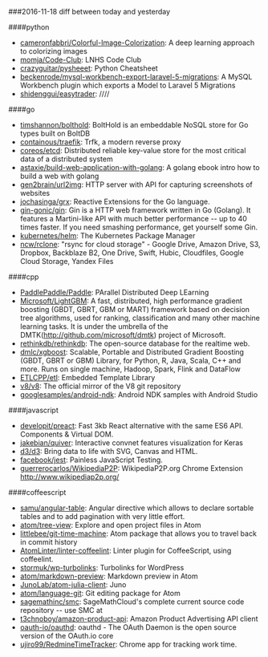 ###2016-11-18
diff between today and yesterday

####python
* [cameronfabbri/Colorful-Image-Colorization](https://github.com/cameronfabbri/Colorful-Image-Colorization): A deep learning approach to colorizing images
* [momja/Code-Club](https://github.com/momja/Code-Club): LNHS Code Club
* [crazyguitar/pysheeet](https://github.com/crazyguitar/pysheeet): Python Cheatsheet
* [beckenrode/mysql-workbench-export-laravel-5-migrations](https://github.com/beckenrode/mysql-workbench-export-laravel-5-migrations): A MySQL Workbench plugin which exports a Model to Laravel 5 Migrations
* [shidenggui/easytrader](https://github.com/shidenggui/easytrader): ////

####go
* [timshannon/bolthold](https://github.com/timshannon/bolthold): BoltHold is an embeddable NoSQL store for Go types built on BoltDB
* [containous/traefik](https://github.com/containous/traefik): Trfk, a modern reverse proxy
* [coreos/etcd](https://github.com/coreos/etcd): Distributed reliable key-value store for the most critical data of a distributed system
* [astaxie/build-web-application-with-golang](https://github.com/astaxie/build-web-application-with-golang): A golang ebook intro how to build a web with golang
* [gen2brain/url2img](https://github.com/gen2brain/url2img): HTTP server with API for capturing screenshots of websites
* [jochasinga/grx](https://github.com/jochasinga/grx): Reactive Extensions for the Go language.
* [gin-gonic/gin](https://github.com/gin-gonic/gin): Gin is a HTTP web framework written in Go (Golang). It features a Martini-like API with much better performance -- up to 40 times faster. If you need smashing performance, get yourself some Gin.
* [kubernetes/helm](https://github.com/kubernetes/helm): The Kubernetes Package Manager
* [ncw/rclone](https://github.com/ncw/rclone): "rsync for cloud storage" - Google Drive, Amazon Drive, S3, Dropbox, Backblaze B2, One Drive, Swift, Hubic, Cloudfiles, Google Cloud Storage, Yandex Files

####cpp
* [PaddlePaddle/Paddle](https://github.com/PaddlePaddle/Paddle): PArallel Distributed Deep LEarning
* [Microsoft/LightGBM](https://github.com/Microsoft/LightGBM): A fast, distributed, high performance gradient boosting (GBDT, GBRT, GBM or MART) framework based on decision tree algorithms, used for ranking, classification and many other machine learning tasks. It is under the umbrella of the DMTK(http://github.com/microsoft/dmtk) project of Microsoft.
* [rethinkdb/rethinkdb](https://github.com/rethinkdb/rethinkdb): The open-source database for the realtime web.
* [dmlc/xgboost](https://github.com/dmlc/xgboost): Scalable, Portable and Distributed Gradient Boosting (GBDT, GBRT or GBM) Library, for Python, R, Java, Scala, C++ and more. Runs on single machine, Hadoop, Spark, Flink and DataFlow
* [ETLCPP/etl](https://github.com/ETLCPP/etl): Embedded Template Library
* [v8/v8](https://github.com/v8/v8): The official mirror of the V8 git repository
* [googlesamples/android-ndk](https://github.com/googlesamples/android-ndk): Android NDK samples with Android Studio

####javascript
* [developit/preact](https://github.com/developit/preact):  Fast 3kb React alternative with the same ES6 API. Components & Virtual DOM.
* [jakebian/quiver](https://github.com/jakebian/quiver): Interactive convnet features visualization for Keras
* [d3/d3](https://github.com/d3/d3): Bring data to life with SVG, Canvas and HTML. 
* [facebook/jest](https://github.com/facebook/jest):  Painless JavaScript Testing.
* [guerrerocarlos/WikipediaP2P](https://github.com/guerrerocarlos/WikipediaP2P): WikipediaP2P.org Chrome Extension http://www.wikipediap2p.org/

####coffeescript
* [samu/angular-table](https://github.com/samu/angular-table): Angular directive which allows to declare sortable tables and to add pagination with very little effort.
* [atom/tree-view](https://github.com/atom/tree-view): Explore and open project files in Atom
* [littlebee/git-time-machine](https://github.com/littlebee/git-time-machine): Atom package that allows you to travel back in commit history
* [AtomLinter/linter-coffeelint](https://github.com/AtomLinter/linter-coffeelint): Linter plugin for CoffeeScript, using coffeelint.
* [stormuk/wp-turbolinks](https://github.com/stormuk/wp-turbolinks): Turbolinks for WordPress
* [atom/markdown-preview](https://github.com/atom/markdown-preview): Markdown preview in Atom
* [JunoLab/atom-julia-client](https://github.com/JunoLab/atom-julia-client): Juno
* [atom/language-git](https://github.com/atom/language-git): Git editing package for Atom
* [sagemathinc/smc](https://github.com/sagemathinc/smc): SageMathCloud's complete current source code repository -- use SMC at
* [t3chnoboy/amazon-product-api](https://github.com/t3chnoboy/amazon-product-api):  Amazon Product Advertising API client
* [oauth-io/oauthd](https://github.com/oauth-io/oauthd): oauthd - The OAuth Daemon is the open source version of the OAuth.io core
* [ujiro99/RedmineTimeTracker](https://github.com/ujiro99/RedmineTimeTracker): Chrome app for tracking work time.
